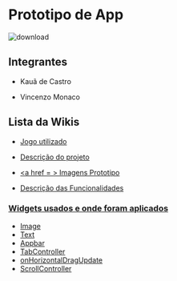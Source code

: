 # Prototipo de App

 ![download](https://github.com/VincenMonaco/PrototipoDoApp/assets/129300311/5ef8ae04-623e-4894-adcb-fcbe4655efba) 

## Integrantes

* Kauã de Castro
+ Vincenzo Monaco

## Lista da Wikis

* <a href = https://github.com/VincenMonaco/PrototipoDoApp/wiki/Jogo> Jogo utilizado

* <a href = https://github.com/VincenMonaco/PrototipoDoApp/wiki/Descri%C3%A7%C3%A3o-do-Prototipo> Descrição do projeto  

* <a href = > Imagens Prototipo

* <a href = https://github.com/VincenMonaco/PrototipoDoApp/wiki/Descri%C3%A7%C3%A3o-das-Funcionalidades> Descrição das Funcionalidades

### Widgets usados e onde foram aplicados

- <a href = https://github.com/VincenMonaco/PrototipoDoApp/wiki/Widgets#image-class>Image
- <a href = https://github.com/VincenMonaco/PrototipoDoApp/wiki/Widgets#text>Text
- <a href = https://github.com/VincenMonaco/PrototipoDoApp/wiki/Widgets#appbar>Appbar
- <a href = https://github.com/VincenMonaco/PrototipoDoApp/wiki/Widgets#tabcontroller>TabController
- <a href = https://github.com/VincenMonaco/PrototipoDoApp/wiki/Widgets#onhorizontaldragupdate>onHorizontalDragUpdate
- <a href = https://github.com/VincenMonaco/PrototipoDoApp/wiki/Widgets#scrollcontroller> ScrollController
